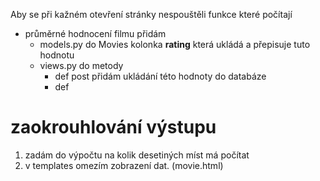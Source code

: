 Aby se při kažném otevření stránky nespouštěli funkce které počítají 
- průměrné hodnocení filmu přidám
  - models.py do Movies kolonka **rating** která ukládá a přepisuje tuto hodnotu
  - views.py do metody 
    - def post přidám ukládání této hodnoty do databáze
    - def  

# zaokrouhlování výstupu 
1. zadám do výpočtu na kolik desetiných míst má počítat
2. v templates omezím zobrazení dat. (movie.html)